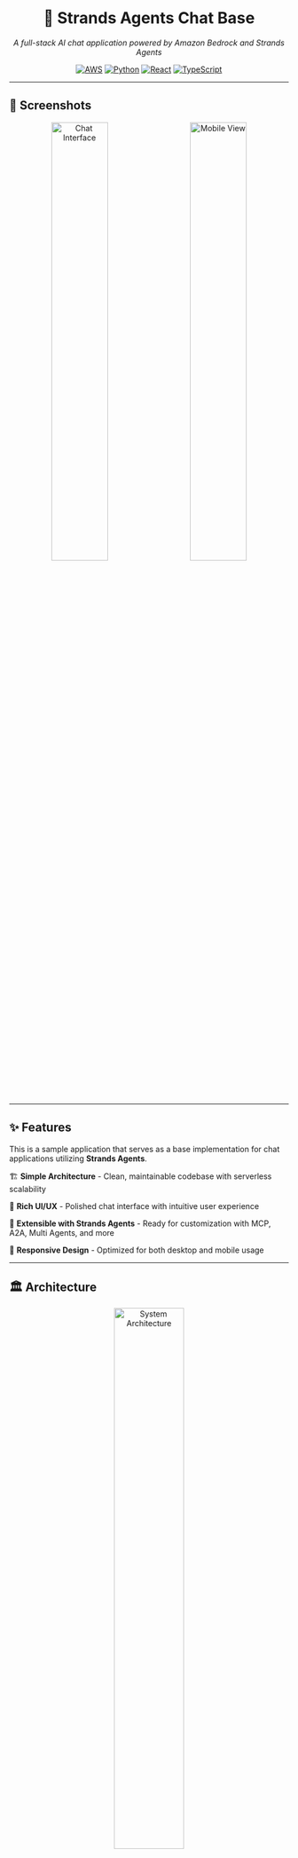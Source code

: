 <div align="center">

# 🤖 Strands Agents Chat Base

*A full-stack AI chat application powered by Amazon Bedrock and Strands Agents*

[![AWS](https://img.shields.io/badge/AWS-FF9900?style=for-the-badge&logo=amazon-aws&logoColor=white)](https://aws.amazon.com/)
[![Python](https://img.shields.io/badge/Python-3776AB?style=for-the-badge&logo=python&logoColor=white)](https://python.org/)
[![React](https://img.shields.io/badge/React-20232A?style=for-the-badge&logo=react&logoColor=61DAFB)](https://reactjs.org/)
[![TypeScript](https://img.shields.io/badge/TypeScript-007ACC?style=for-the-badge&logo=typescript&logoColor=white)](https://typescriptlang.org/)

</div>

---

## 📸 Screenshots

<div align="center">
  <img src="img/screenshot01.png" alt="Chat Interface" width="45%" style="margin-right: 2%;" />
  <img src="img/screenshot02.png" alt="Mobile View" width="45%" style="margin-left: 2%;" />
</div>

---

## ✨ Features

This is a sample application that serves as a base implementation for chat applications utilizing **Strands Agents**.

🏗️ **Simple Architecture** - Clean, maintainable codebase with serverless scalability

🎨 **Rich UI/UX** - Polished chat interface with intuitive user experience

🔧 **Extensible with Strands Agents** - Ready for customization with MCP, A2A, Multi Agents, and more

📱 **Responsive Design** - Optimized for both desktop and mobile usage

---

## 🏛️ Architecture

<div align="center">
  <img src="img/arch.drawio.png" alt="System Architecture" width="50%" />
</div>

---

## 🛠️ Built-in Tools

| Tool | Description | Technology |
|------|-------------|------------|
| 💬 **Multi-modal Chat** | Support for images, videos, and documents | Amazon Bedrock |
| 🧠 **Deep Reasoning** | Advanced AI reasoning for complex problem solving | Amazon Bedrock |
| 🎨 **Image Generation** | AI-powered image creation | Nova Canvas MCP |
| 📚 **AWS Documentation Search** | Search and access AWS documentation | AWS Documentation MCP |
| 🔍 **Web Search** | Real-time web search capabilities | Tavily API |

---

## 🚀 Deployment Guide

### Step 1: (Optional) Create Tavily API Key Secret

<details>
<summary>Click to expand Tavily API setup instructions</summary>

1. Open [AWS Secrets Manager](https://console.aws.amazon.com/secretsmanager)
2. Click **"Store a new secret"**
3. Select **"Other type of secret"**
4. Choose **"Plaintext"** and paste your Tavily API Key
5. Create the secret and copy the **Secret ARN**

</details>

### Step 2: (Required) Configure Parameters

```bash
# Navigate to CDK directory
cd cdk

# Install dependencies
npm ci

# Copy the parameter template
cp parameter.template.ts parameter.ts

# Edit parameter.ts with your configuration
# Note: If tavilyApiKeySecretArn is null, web search tool will be disabled
```

### Step 3: (Required) Deploy with CDK

```bash
# Bootstrap CDK (run once per AWS account/region)
npx cdk bootstrap

# Deploy all stacks
npx cdk deploy --all --require-approval never
```

🎉 **Access your application** using the `WebUrl` from the deployment output!

---

## 💻 Development

### Frontend Development

For frontend development, you can run the development server locally while connecting to your deployed backend:

```bash
# Navigate to web directory
cd web

# Install dependencies
npm ci

# Start development server
npm run dev
```

The development server will:
- 🚀 Start at `http://localhost:5173`
- 🔗 Automatically import necessary values from the `StrandsChat` stack output
- 🔄 Enable hot reload for rapid development

### Pre-commit Checks

Before committing your changes, ensure code quality by running the pre-check script:

```bash
# Run pre-commit checks
./pre_check.sh
```

This script will validate your code formatting, run tests, and ensure everything is ready for commit.

---

## ⚙️ Customization

### 🛡️ WAF Configuration (Access Restrictions)

The WAF settings are defined in `cdk/lib/waf-stack.ts`. Customize this file to modify security rules.

> **Default behavior**: Allows access from all IP addresses and countries

**IP Restriction Example:**
```typescript
// Add IP allowlist in waf-stack.ts
const ipSet = new wafv2.CfnIPSet(this, 'AllowedIPs', {
  addresses: ['192.168.1.0/24', '10.0.0.0/8'],
  ipAddressVersion: 'IPV4',
  scope: 'CLOUDFRONT'
});
```

**GEO Restriction Example:**
```typescript
// Add country-based access control in waf-stack.ts
// Add geoMatchStatement to your WAF rule's statement
const geoRule = new wafv2.CfnWebACL.RuleProperty({
  name: 'GeoRestriction',
  priority: 1,
  statement: {
    geoMatchStatement: {
      countryCodes: ['US', 'JP', 'CA'], // Allow only these countries
    },
  },
  action: {
    allow: {},
  },
  visibilityConfig: {
    sampledRequestsEnabled: true,
    cloudWatchMetricsEnabled: true,
    metricName: 'GeoRestriction',
  },
});
```

> **Country Codes**: Use ISO 3166-1 alpha-2 country codes (e.g., 'US' for United States, 'JP' for Japan)

### 🔐 Disable Cognito Signup

If you want to disable the Cognito signup functionality and restrict user registration:

**Backend Configuration:**
1. Open `cdk/lib/strands-chat-stack.ts`
2. Find the UserPool configuration
3. Change `selfSignUpEnabled` from `true` to `false`

```typescript
// In strands-chat-stack.ts
const userPool = new UserPool(this, 'UserPool', {
  selfSignUpEnabled: false, // Change from true to false
  // ... other configurations
});
```

**Frontend Configuration:**
1. Open `web/src/components/AuthWithUserPool.tsx`
2. Add the `hideSignup={true}` option to the `<Authenticator>` component

```tsx
// In AuthWithUserPool.tsx
<Authenticator hideSignup={true}>
  {/* ... existing content */}
</Authenticator>
```

> **Note**: After making these changes, redeploy the CDK stack for backend changes to take effect.

---

## 🏗️ Technology Stack

<div align="center">

| Layer | Technology | Purpose |
|-------|------------|---------|
| **Frontend** | React 19 + TypeScript + Tailwind CSS | Modern, responsive UI |
| **Backend** | Python 3.13 + FastAPI + Strands Agents | AI-powered API |
| **Infrastructure** | AWS CDK + Lambda + DynamoDB + S3 | Serverless architecture |
| **AI/ML** | Amazon Bedrock + Claude | Advanced language models |
| **Authentication** | AWS Cognito | Secure user management |

</div>

---

## 📁 Project Structure

```
├── 🐍 api/           # Python FastAPI backend
├── ☁️ cdk/           # AWS CDK infrastructure
├── ⚛️ web/           # React frontend application
└── 📖 README.md      # Project documentation
```

## Security

See [CONTRIBUTING](/CONTRIBUTING.md#security-issue-notifications) for more information.

## License

This library is licensed under the MIT-0 License. See the LICENSE file.
